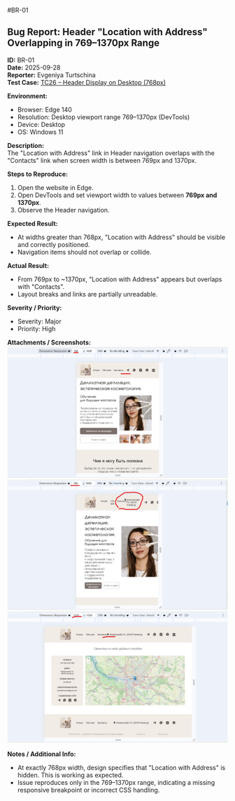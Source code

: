 #BR-01
## Bug Report: Header "Location with Address" Overlapping in 769–1370px Range
**ID:** BR-01  
**Date:** 2025-09-28  
**Reporter:** Evgeniya Turtschina  
**Test Case:** [TC26 – Header Display on Desktop (768px)](Test-Cases.md#tc26--header-display-on-desktop-768px)  

**Environment:**  
- Browser: Edge 140  
- Resolution: Desktop viewport range 769–1370px (DevTools)  
- Device: Desktop  
- OS: Windows 11  

**Description:**  
The "Location with Address" link in Header navigation overlaps with the "Contacts" link when screen width is between 769px and 1370px.  

**Steps to Reproduce:**  
1. Open the website in Edge.  
2. Open DevTools and set viewport width to values between **769px and 1370px**.  
3. Observe the Header navigation.  

**Expected Result:**  
- At widths greater than 768px, "Location with Address" should be visible and correctly positioned.  
- Navigation items should not overlap or collide.  

**Actual Result:**  
- From 769px to ~1370px, "Location with Address" appears but overlaps with "Contacts".  
- Layout breaks and links are partially unreadable.  

**Severity / Priority:**  
- Severity: Major  
- Priority: High  

**Attachments / Screenshots:**  
![BRo1_1](/Bug-Report%20Attachments/BR01_1.png)  
![BRo1_2](/Bug-Report%20Attachments/BR01_2.png)
![BRo1_3](/Bug-Report%20Attachments/BR01_3.png)

**Notes / Additional Info:**  
- At exactly 768px width, design specifies that "Location with Address" is hidden. This is working as expected.  
- Issue reproduces only in the 769–1370px range, indicating a missing responsive breakpoint or incorrect CSS handling.


